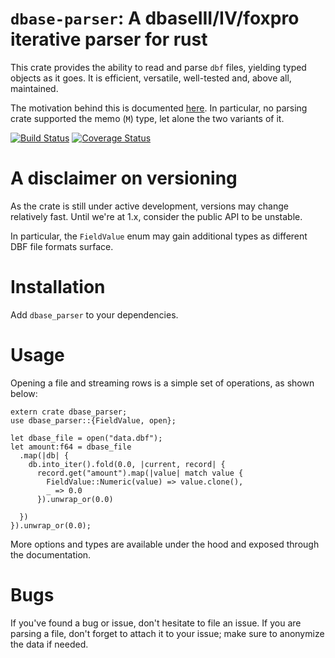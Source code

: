 `dbase-parser`: A dbaseIII/IV/foxpro iterative parser for rust
========================================================

This crate provides the ability to read and parse `dbf` files, 
yielding typed objects as it goes. It is efficient, versatile, 
well-tested and, above all, maintained.

The motivation behind this is documented 
[here](https://stackoverflow.com/a/57769207/2167834). In particular, 
no parsing crate supported the memo (`M`) type, let alone the two 
variants of it.

[![Build Status](https://travis-ci.org/srenauld/dbase.svg?branch=master)](https://travis-ci.org/srenauld/dbase)
[![Coverage Status](https://coveralls.io/repos/github/srenauld/dbase/badge.svg?branch=coveralls-fix)](https://coveralls.io/github/srenauld/dbase?branch=coveralls-fix)

# A disclaimer on versioning

As the crate is still under 
active development, versions may change relatively fast. Until we're 
at 1.x, consider the public API to be unstable.

In particular, the `FieldValue` enum may gain additional types as 
different DBF file formats surface.

# Installation

Add `dbase_parser` to your dependencies.

# Usage

Opening a file and streaming rows is a simple set of operations, as 
shown below:

    extern crate dbase_parser;
    use dbase_parser::{FieldValue, open};

    let dbase_file = open("data.dbf");
    let amount:f64 = dbase_file
      .map(|db| {
        db.into_iter().fold(0.0, |current, record| {
          record.get("amount").map(|value| match value {
            FieldValue::Numeric(value) => value.clone(),
            _ => 0.0
          }).unwrap_or(0.0)

      })
    }).unwrap_or(0.0);

More options and types are available under the hood and exposed through 
the documentation.

# Bugs

If you've found a bug or issue, don't hesitate to file an issue. If you are 
parsing a file, don't forget to attach it to your issue; make sure to anonymize 
the data if needed.

